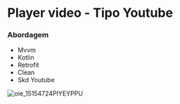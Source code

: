# Player video - Tipo Youtube
<H3>Abordagem</H3>
<ul>
  <li>Mvvm </li>
  <li>Kotlin </li>
  <li>Retrofit </li>
  <li>Clean </li>
  <li>Skd Youtube </li>
</ul>


![oie_15154724PIYEYPPU](https://user-images.githubusercontent.com/70823404/212548105-2185c386-867e-4d15-8f41-2b5f25da8f0a.jpg)
